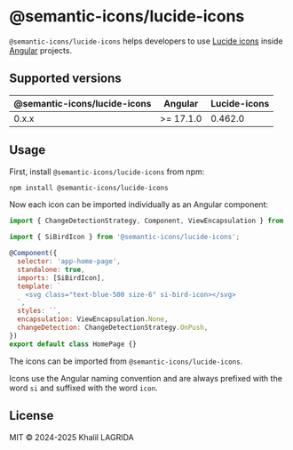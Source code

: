 # @semantic-icons/lucide-icons

`@semantic-icons/lucide-icons` helps developers to use [Lucide icons](https://lucide.dev/icons) inside [Angular](https://angular.dev) projects.

## Supported versions

| @semantic-icons/lucide-icons | Angular   | Lucide-icons |
| ---------------------------- | --------- | ------------ |
| 0.x.x                        | >= 17.1.0 | 0.462.0      |

## Usage

First, install `@semantic-icons/lucide-icons` from npm:

```sh
npm install @semantic-icons/lucide-icons
```

Now each icon can be imported individually as an Angular component:

```js
import { ChangeDetectionStrategy, Component, ViewEncapsulation } from '@angular/core';

import { SiBirdIcon } from '@semantic-icons/lucide-icons';

@Component({
  selector: 'app-home-page',
  standalone: true,
  imports: [SiBirdIcon],
  template: `
    <svg class="text-blue-500 size-6" si-bird-icon></svg>
  `,
  styles: ``,
  encapsulation: ViewEncapsulation.None,
  changeDetection: ChangeDetectionStrategy.OnPush,
})
export default class HomePage {}
```

The icons can be imported from `@semantic-icons/lucide-icons`.

Icons use the Angular naming convention and are always prefixed with the word `si` and suffixed with the word `icon`.

## License

MIT © 2024-2025 Khalil LAGRIDA
